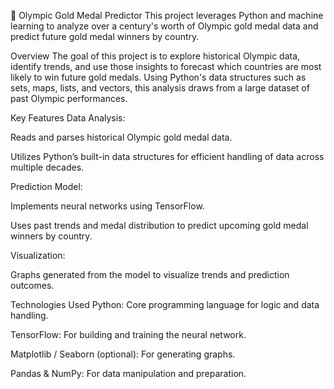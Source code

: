 🥇 Olympic Gold Medal Predictor
This project leverages Python and machine learning to analyze over a century's worth of Olympic gold medal data and predict future gold medal winners by country.

Overview
The goal of this project is to explore historical Olympic data, identify trends, and use those insights to forecast which countries are most likely to win future gold medals. Using Python's data structures such as sets, maps, lists, and vectors, this analysis draws from a large dataset of past Olympic performances.

Key Features
Data Analysis:

Reads and parses historical Olympic gold medal data.

Utilizes Python’s built-in data structures for efficient handling of data across multiple decades.

Prediction Model:

Implements neural networks using TensorFlow.

Uses past trends and medal distribution to predict upcoming gold medal winners by country.

Visualization:

Graphs generated from the model to visualize trends and prediction outcomes.

Technologies Used
Python: Core programming language for logic and data handling.

TensorFlow: For building and training the neural network.

Matplotlib / Seaborn (optional): For generating graphs.

Pandas & NumPy: For data manipulation and preparation.

